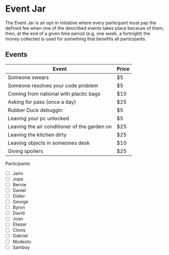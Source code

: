 # Event Jar

The Event Jar is an opt-in initiative where every participant must pay the defined fee when one of the described events takes place because of them, then, at the end of a given time period (e.g. one week, a fortnight) the money collected is used for something that benefits all participants.

## Events

| Event                                                | Price |
| ---------------------------------------------------- | ----- |
| Someone swears                                       | $5    |
| Someone resolves your code problem                   | $5    |
| Coming from national with plactic bags               | $10   |
| Asking for pass (once a day)                         | $25   |
| Rubber Duck debuggin                                 | $5    |
| Leaving your pc unlocked                             | $5    |
| Leaving the air conditioner of the garden on         | $25   |
| Leaving the kitchen dirty                            | $25   |
| Leaving objects in someones desk                     | $10   |
| Giving spoilers                                      | $25   |



Participants
- [ ] Jairo
- [ ] Jope
- [ ] Bernie
- [ ] Daniel
- [ ] Didier
- [ ] George
- [ ] Byron
- [ ] David
- [ ] Joan
- [ ] Eliezer
- [ ] Clovis
- [ ] Gabriel
- [ ] Modesto
- [ ] Samboy
